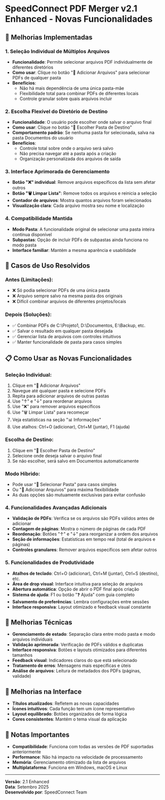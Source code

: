 # SpeedConnect PDF Merger v2.1 Enhanced - Novas Funcionalidades

## 🚀 Melhorias Implementadas

### 1. **Seleção Individual de Múltiplos Arquivos**
- **Funcionalidade**: Permite selecionar arquivos PDF individualmente de diferentes diretórios
- **Como usar**: Clique no botão "📄 Adicionar Arquivos" para selecionar PDFs de qualquer pasta
- **Benefícios**: 
  - Não há mais dependência de uma única pasta-mãe
  - Flexibilidade total para combinar PDFs de diferentes locais
  - Controle granular sobre quais arquivos incluir

### 2. **Escolha Flexível do Diretório de Destino**
- **Funcionalidade**: O usuário pode escolher onde salvar o arquivo final
- **Como usar**: Clique no botão "📁 Escolher Pasta de Destino"
- **Comportamento padrão**: Se nenhuma pasta for selecionada, salva na pasta Documentos do usuário
- **Benefícios**:
  - Controle total sobre onde o arquivo será salvo
  - Não precisa navegar até a pasta após a criação
  - Organização personalizada dos arquivos de saída

### 3. **Interface Aprimorada de Gerenciamento**
- **Botão "❌" individual**: Remove arquivos específicos da lista sem afetar outros
- **Botão "🗑️ Limpar Lista"**: Remove todos os arquivos e reinicia a seleção
- **Contador de arquivos**: Mostra quantos arquivos foram selecionados
- **Visualização clara**: Cada arquivo mostra seu nome e localização

### 4. **Compatibilidade Mantida**
- **Modo Pasta**: A funcionalidade original de selecionar uma pasta inteira continua disponível
- **Subpastas**: Opção de incluir PDFs de subpastas ainda funciona no modo pasta
- **Interface familiar**: Mantém a mesma aparência e usabilidade

## 🎯 Casos de Uso Resolvidos

### Antes (Limitações):
- ❌ Só podia selecionar PDFs de uma única pasta
- ❌ Arquivo sempre salvo na mesma pasta dos originais
- ❌ Difícil combinar arquivos de diferentes projetos/locais

### Depois (Soluções):
- ✅ Combinar PDFs de C:\Projeto1, D:\Documentos, E:\Backup, etc.
- ✅ Salvar o resultado em qualquer pasta desejada
- ✅ Gerenciar lista de arquivos com controles intuitivos
- ✅ Manter funcionalidade de pasta para casos simples

## 📋 Como Usar as Novas Funcionalidades

### Seleção Individual:
1. Clique em "📄 Adicionar Arquivos"
2. Navegue até qualquer pasta e selecione PDFs
3. Repita para adicionar arquivos de outras pastas
4. Use "↑" e "↓" para reordenar arquivos
5. Use "❌" para remover arquivos específicos
6. Use "🗑️ Limpar Lista" para recomeçar
7. Veja estatísticas na seção "📊 Informações"
8. Use atalhos: Ctrl+O (adicionar), Ctrl+M (juntar), F1 (ajuda)

### Escolha de Destino:
1. Clique em "📁 Escolher Pasta de Destino"
2. Selecione onde deseja salvar o arquivo final
3. Se não escolher, será salvo em Documentos automaticamente

### Modo Híbrido:
- Pode usar "📂 Selecionar Pasta" para casos simples
- Ou "📄 Adicionar Arquivos" para máxima flexibilidade
- As duas opções são mutuamente exclusivas para evitar confusão

### 4. **Funcionalidades Avançadas Adicionais**
- **Validação de PDFs**: Verifica se os arquivos são PDFs válidos antes de adicionar
- **Contagem de páginas**: Mostra o número de páginas de cada PDF
- **Reordenação**: Botões "↑" e "↓" para reorganizar a ordem dos arquivos
- **Seção de informações**: Estatísticas em tempo real (total de arquivos e páginas)
- **Controles granulares**: Remover arquivos específicos sem afetar outros

### 5. **Funcionalidades de Produtividade**
- **Atalhos de teclado**: Ctrl+O (adicionar), Ctrl+M (juntar), Ctrl+S (destino), etc.
- **Área de drop visual**: Interface intuitiva para seleção de arquivos
- **Abertura automática**: Opção de abrir o PDF final após criação
- **Sistema de ajuda**: F1 ou botão "❓ Ajuda" com guia completo
- **Salvamento de preferências**: Lembra configurações entre sessões
- **Interface responsiva**: Layout otimizado e feedback visual constante

## 🔧 Melhorias Técnicas

- **Gerenciamento de estado**: Separação clara entre modo pasta e modo arquivos individuais
- **Validação aprimorada**: Verificação de PDFs válidos e duplicatas
- **Interface responsiva**: Botões e layouts otimizados para diferentes tamanhos
- **Feedback visual**: Indicadores claros do que está selecionado
- **Tratamento de erros**: Mensagens mais específicas e úteis
- **Análise de arquivos**: Leitura de metadados dos PDFs (páginas, validade)

## 🎨 Melhorias na Interface

- **Títulos atualizados**: Refletem as novas capacidades
- **Ícones intuitivos**: Cada função tem um ícone representativo
- **Layout equilibrado**: Botões organizados de forma lógica
- **Cores consistentes**: Mantém o tema visual da aplicação

## 📝 Notas Importantes

- **Compatibilidade**: Funciona com todas as versões de PDF suportadas anteriormente
- **Performance**: Não há impacto na velocidade de processamento
- **Memória**: Gerenciamento otimizado da lista de arquivos
- **Multiplataforma**: Funciona em Windows, macOS e Linux

---

**Versão**: 2.1 Enhanced  
**Data**: Setembro 2025  
**Desenvolvido por**: SpeedConnect Team
